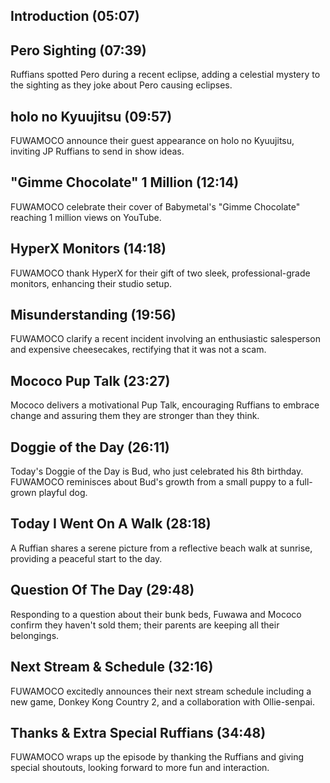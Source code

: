 ## Introduction (05:07)

## Pero Sighting (07:39)

Ruffians spotted Pero during a recent eclipse, adding a celestial mystery to the sighting as they joke about Pero causing eclipses.

## holo no Kyuujitsu (09:57)

FUWAMOCO announce their guest appearance on holo no Kyuujitsu, inviting JP Ruffians to send in show ideas.

## "Gimme Chocolate" 1 Million (12:14)

FUWAMOCO celebrate their cover of Babymetal's "Gimme Chocolate" reaching 1 million views on YouTube.

## HyperX Monitors (14:18)

FUWAMOCO thank HyperX for their gift of two sleek, professional-grade monitors, enhancing their studio setup.

## Misunderstanding (19:56)

FUWAMOCO clarify a recent incident involving an enthusiastic salesperson and expensive cheesecakes, rectifying that it was not a scam.

## Mococo Pup Talk (23:27)

Mococo delivers a motivational Pup Talk, encouraging Ruffians to embrace change and assuring them they are stronger than they think.

## Doggie of the Day (26:11)

Today's Doggie of the Day is Bud, who just celebrated his 8th birthday. FUWAMOCO reminisces about Bud's growth from a small puppy to a full-grown playful dog.

## Today I Went On A Walk (28:18)

A Ruffian shares a serene picture from a reflective beach walk at sunrise, providing a peaceful start to the day.

## Question Of The Day (29:48)

Responding to a question about their bunk beds, Fuwawa and Mococo confirm they haven't sold them; their parents are keeping all their belongings.

## Next Stream & Schedule (32:16)

FUWAMOCO excitedly announces their next stream schedule including a new game, Donkey Kong Country 2, and a collaboration with Ollie-senpai.

## Thanks & Extra Special Ruffians (34:48)

FUWAMOCO wraps up the episode by thanking the Ruffians and giving special shoutouts, looking forward to more fun and interaction.
